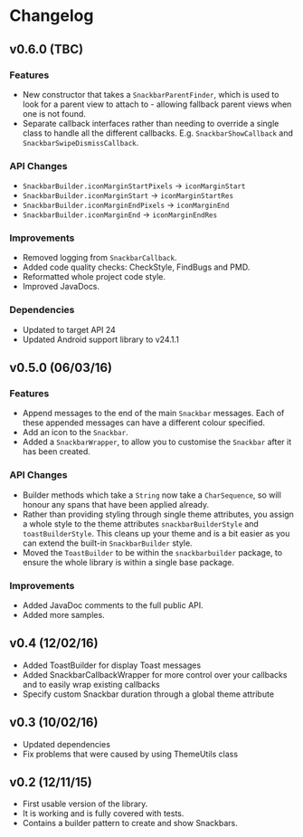 # Changelog

## v0.6.0 (TBC)

### Features

- New constructor that takes a `SnackbarParentFinder`, which is used to look for a parent view to attach to - allowing fallback parent views when one is not found.
- Separate callback interfaces rather than needing to override a single class to handle all the different callbacks. E.g. `SnackbarShowCallback` and `SnackbarSwipeDismissCallback`.

### API Changes

 - `SnackbarBuilder.iconMarginStartPixels` -> `iconMarginStart`
 - `SnackbarBuilder.iconMarginStart` -> `iconMarginStartRes`
 - `SnackbarBuilder.iconMarginEndPixels` -> `iconMarginEnd`
 - `SnackbarBuilder.iconMarginEnd` -> `iconMarginEndRes`
 
### Improvements

- Removed logging from `SnackbarCallback`.
- Added code quality checks: CheckStyle, FindBugs and PMD.
- Reformatted whole project code style.
- Improved JavaDocs.

### Dependencies

- Updated to target API 24
- Updated Android support library to v24.1.1

## v0.5.0 (06/03/16)

### Features

- Append messages to the end of the main `Snackbar` messages. Each of these appended messages can have a different colour specified.
- Add an icon to the `Snackbar`.
- Added a `SnackbarWrapper`, to allow you to customise the `Snackbar` after it has been created.

### API Changes

- Builder methods which take a `String` now take a `CharSequence`, so will honour any spans that have been applied already.
- Rather than providing styling through single theme attributes, you assign a whole style to the theme attributes `snackbarBuilderStyle` and `toastBuilderStyle`. This cleans up your theme and is a bit easier as you can extend the built-in `SnackbarBuilder` style.
- Moved the `ToastBuilder` to be within the `snackbarbuilder` package, to ensure the whole library is within a single base package.

### Improvements

- Added JavaDoc comments to the full public API.
- Added more samples.

## v0.4 (12/02/16)

- Added ToastBuilder for display Toast messages
- Added SnackbarCallbackWrapper for more control over your callbacks and to easily wrap existing callbacks
- Specify custom Snackbar duration through a global theme attribute

## v0.3 (10/02/16)

- Updated dependencies
- Fix problems that were caused by using ThemeUtils class

## v0.2 (12/11/15)

- First usable version of the library.
- It is working and is fully covered with tests.
- Contains a builder pattern to create and show Snackbars.
